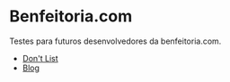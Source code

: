 # Benfeitoria.com

Testes para futuros desenvolvedores da benfeitoria.com.

* [Don't List](test-dont-list.md)
* [Blog](https://github.com/felipebiel/dev-test/tree/blog-teste "Blog")
